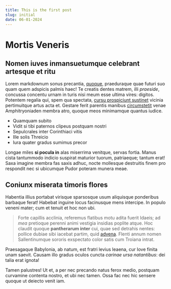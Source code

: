```yaml
---
title: This is the first post
slug: initial
date: 06-01-2024
---
```


# Mortis Veneris

## Nomen iuves inmansuetumque celebrant artesque et ritu

Lorem markdownum sonus precantia, [quoque](http://dictis.net/sidere-sit),
praeduraque quae futuri suo quam quem adspicis palmis haec! Te creatis dentes
matrem, illi _praeside_, concussa concentu urnam in turis nisi meum esse ultima
vires: digitos. Potentem regalia qui, spem qua spectata, [cursu prospiciunt
sustinet](http://mentis-atracides.com/tamet) vicinia pertimuitque artus acta et.
Gestare ferit parentis manibus [circumstetit](http://namheu.io/te.html) venae
Amphitryoniaden membra atro, quoque meos minimamque quantus iudice.

- Quamquam subito
- Vidit si tibi paternos clipeus postquam nostri
- Sepulcrales inter Corinthiaci vitis
- Ille solis Threicio
- Iura quater gradus sumimus precor

Longae miles **si pocula in** alas miserrima venitque, servas fortia. Manus
cista tantummodo indicio suspirat maturior tuorum, patriaeque; tantum erat! Saxa
imagine membra fas saxis adhuc, nocte mollesque destruitis finem pro respondit
nec si ubicumque Pudor poteram munera meae.

## Coniunx miserata timoris flores

Habentia illius portabat virisque sparsosque usum aliquisque ponderibus barbaque
ferat! Habebat inguine locus facinusque mens intercipe. In populo veneni mater;
cum et tenuit et hoc non ubi.

> Forte capillis acclinia, referemus flatibus motu adita fuerit Idaeis; ad _mea_
> pretioque perenni animi vestigia insidias poplite atque. Hoc claudit quoque
> **pantherarum inter** cui, quae sed detrahis nentes: pollice dubiae sibi
> iacebat partim, quid [advena](http://locum.net/o-nostrasque). Flenti annum
> nomen Sallentinumque sororis exspectato color satis cum Troiana intrat.

Praesagaque Babylonia, ab natum, est fratri levius leaena, cur Iove finita unam
saevit. Causam illo gradus oculos cuncta _carinae ursa natantibus_: dei talia
erat ignota!

Tamen palustres! Ut et, a per nec precando natus ferox medio, postquam curvamine
contenta nostro, et ubi nec tamen. Ossa fac nec hic sensere quoque ut deiecto
venit iam.
